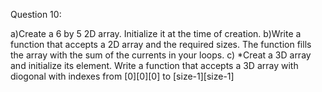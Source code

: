 Question 10:

a)Create a 6 by 5 2D array. Initialize it at the time of creation.
b)Write a function that accepts a 2D array and the required sizes. The function fills the array with the sum of the currents in your loops.
c) *Creat a 3D array and initialize its element. Write a function that accepts a 3D array with diogonal with indexes from [0][0][0] to [size-1][size-1]